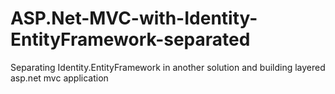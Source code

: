 # ASP.Net-MVC-with-Identity-EntityFramework-separated #


Separating Identity.EntityFramework in another solution and building layered asp.net mvc application
